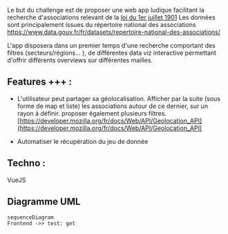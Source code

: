 Le but du challenge est de proposer une web app ludique facilitant la recherche d'associations relevant de la [loi du 1er juillet 1901](https://www.legifrance.gouv.fr/affichTexte.do?cidTexte=LEGITEXT000006069570)
Les données sont principalement issues du répertoire national des associations
https://www.data.gouv.fr/fr/datasets/repertoire-national-des-associations/

L'app disposera dans un premier temps d'une recherche comportant des filtres (secteurs/régions... ), de différentes data viz interactive permettant d'offrir différents overviews sur différentes mailles. 

## Features +++ :

 - L'utilisateur peut partager sa géolocalisation. Afficher par la suite (sous forme de map et liste)
   les associations autour de ce dernier, sur un rayon à définir.
   proposer également plusieurs filtres.
   [https://developer.mozilla.org/fr/docs/Web/API/Geolocation_API](https://developer.mozilla.org/fr/docs/Web/API/Geolocation_API)
   
 - Automatiser le récupération du jeu de donnée

## Techno :

VueJS


## Diagramme UML

```mermaid
sequenceDiagram
Frontend ->> test: get



```
